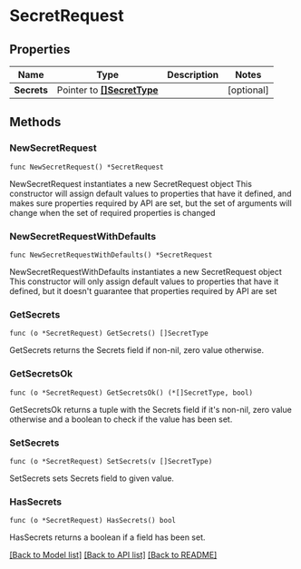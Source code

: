 # SecretRequest

## Properties

Name | Type | Description | Notes
------------ | ------------- | ------------- | -------------
**Secrets** | Pointer to [**[]SecretType**](SecretType.md) |  | [optional] 

## Methods

### NewSecretRequest

`func NewSecretRequest() *SecretRequest`

NewSecretRequest instantiates a new SecretRequest object
This constructor will assign default values to properties that have it defined,
and makes sure properties required by API are set, but the set of arguments
will change when the set of required properties is changed

### NewSecretRequestWithDefaults

`func NewSecretRequestWithDefaults() *SecretRequest`

NewSecretRequestWithDefaults instantiates a new SecretRequest object
This constructor will only assign default values to properties that have it defined,
but it doesn't guarantee that properties required by API are set

### GetSecrets

`func (o *SecretRequest) GetSecrets() []SecretType`

GetSecrets returns the Secrets field if non-nil, zero value otherwise.

### GetSecretsOk

`func (o *SecretRequest) GetSecretsOk() (*[]SecretType, bool)`

GetSecretsOk returns a tuple with the Secrets field if it's non-nil, zero value otherwise
and a boolean to check if the value has been set.

### SetSecrets

`func (o *SecretRequest) SetSecrets(v []SecretType)`

SetSecrets sets Secrets field to given value.

### HasSecrets

`func (o *SecretRequest) HasSecrets() bool`

HasSecrets returns a boolean if a field has been set.


[[Back to Model list]](../README.md#documentation-for-models) [[Back to API list]](../README.md#documentation-for-api-endpoints) [[Back to README]](../README.md)


